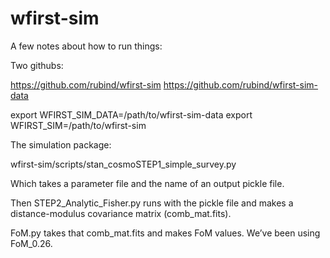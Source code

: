 # wfirst-sim

A few notes about how to run things:

Two githubs:

https://github.com/rubind/wfirst-sim
https://github.com/rubind/wfirst-sim-data

export WFIRST_SIM_DATA=/path/to/wfirst-sim-data
export WFIRST_SIM=/path/to/wfirst-sim

The simulation package:

wfirst-sim/scripts/stan_cosmoSTEP1_simple_survey.py

Which takes a parameter file and the name of an output pickle file.

Then STEP2_Analytic_Fisher.py runs with the pickle file and makes a distance-modulus covariance matrix (comb_mat.fits).

FoM.py takes that comb_mat.fits and makes FoM values. We’ve been using FoM_0.26.
